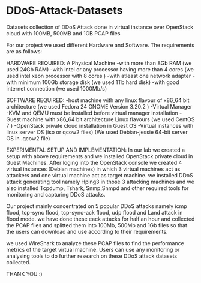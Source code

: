 # DDoS-Attack-Datasets
Datasets collection of DDoS Attack done in virtual instance over OpenStack cloud with 100MB, 500MB and 1GB PCAP files

For our project we used different Hardware and Software. The requirements are as follows:

HARDWARE REQUIRED: A Physical Machine 
-with more than 8Gb RAM (we used 24Gb RAM)
-with intel or any processor having more than 4 cores (we used intel xeon processor with 8 cores )
-with atleast one network adapter
-with minimum 100Gb storage disk (we used 1Tb hard disk)
-with good internet connection (we used 1000Mb/s)

SOFTWARE REQUIRED: 
-host machine with any linux flavour of x86_64 bit architecture (we used Fedora 24 GNOME Version 3.20.2 )
-Virtual Manager
-KVM and QEMU must be installed before virtual manager installation
-Guest machine with x86_64 bit architecture Linux flavours (we used CentOS 7 )
-OpenStack private cloud installation in Guest OS
-Virtual instances with linux server OS (iso or qcow2 files) (We used Debian-jessie 64-bit server OS in .qcow2 file)

EXPERIMENTAL SETUP AND IMPLEMENTATION:
   In our lab we created a setup with above requirements and we installed OpenStack private cloud in Guest Machines. After loging into the OpenStack console we created 4 virtual instances (Debian machines) in which 3 virtual machines act as attackers and one virtual machine act as target machine. we installed DDoS attack generating tool namely Hping3 in those 3 attacking machines and we also installed Tcpdump, Tshark, Snmp,Snmpd and other required tools for monitoring and capturing DDoS attacks.
   
   Our project mainly concentrated on 5 popular DDoS attacks namely icmp flood, tcp-sync flood, tcp-sync-ack flood, udp flood and Land attack in flood mode. we have done these eack attacks for half an hour and collected the PCAP files and splitted them into 100Mb, 500Mb and 1Gb files so that the users can download and use according to their requirements. 
   
   we used WireShark to analyze these PCAP files to find the performance metrics of the target virtual machine. Users can use any monitoring or analysing tools to do further research on these DDoS attack datasets collected.
   
   THANK YOU :)
   

